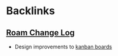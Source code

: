 
# Backlinks
## [Roam Change Log](<Roam Change Log.md>)
- Design improvements to [kanban boards](<kanban boards.md>)

